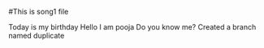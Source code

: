 #This is song1 file

Today is my birthday
Hello I am pooja
Do you know me?
Created a branch named duplicate 